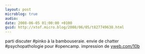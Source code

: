 ```yaml
---
layout: post
microblog: true
audio: 
date: 2008-06-05 01:00:00 +0100
guid: http://xtof.micro.blog/2008/06/05/t827749638.html
---
```

parti discuter #pinko à la bambouseraie. envie de chatter #psychopathologie pour #opencamp. impression de [yweb.com/10b](http://yweb.com/10b)
